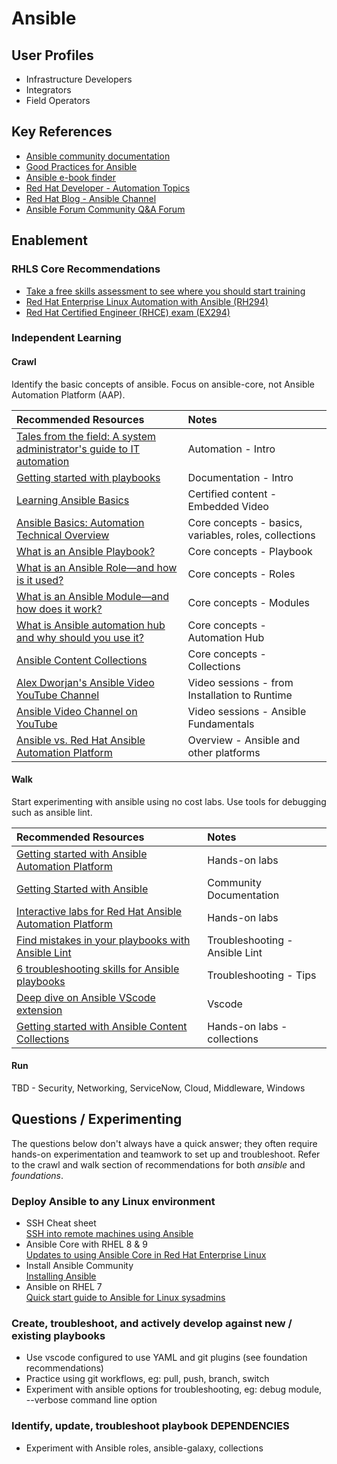 # Ansible

## User Profiles

* Infrastructure Developers
* Integrators
* Field Operators

## Key References

* [Ansible community documentation](https://docs.ansible.com/)
* [Good Practices for Ansible](https://redhat-cop.github.io/automation-good-practices/)
* [Ansible e-book finder](https://ansible.github.io/slides/ebooks)
* [Red Hat Developer - Automation Topics](https://developers.redhat.com/topics/automation)
* [Red Hat Blog - Ansible Channel](https://www.redhat.com/en/blog/channel/red-hat-ansible-automation)
* [Ansible Forum Community Q&A Forum](https://forum.ansible.com/)

## Enablement

### RHLS Core Recommendations

* [Take a free skills assessment to see where you should start training](https://skills.ole.redhat.com/en)
* [Red Hat Enterprise Linux Automation with Ansible (RH294)](https://www.redhat.com/en/services/training/rh294-red-hat-linux-automation-with-ansible)
* [Red Hat Certified Engineer (RHCE) exam (EX294)](https://www.redhat.com/en/services/training/ex294-red-hat-certified-engineer-rhce-exam-red-hat-enterprise-linux-9)

### Independent Learning

#### Crawl

Identify the basic concepts of ansible.   Focus on ansible-core, not Ansible Automation Platform (AAP).

| Recommended Resources | Notes |
| :-------------------- | :---- |
| [Tales from the field: A system administrator's guide to IT automation](https://www.redhat.com/rhdc/managed-files/co-system-administrators-guide-to-IT-automation-ebook-1933814OM-202503-en.pdf)  | Automation - Intro |
| [Getting started with playbooks](https://docs.redhat.com/en/documentation/red_hat_ansible_automation_platform/2.5/html/getting_started_with_playbooks/assembly-intro-to-playbooks#ref-how-do-playbooks-work) | Documentation - Intro |
| [Learning Ansible Basics](https://www.redhat.com/en/topics/automation/learning-ansible-tutorial) | Certified content - Embedded Video |
| [Ansible Basics: Automation Technical Overview](https://www.redhat.com/en/services/training/do007-ansible-essentials-simplicity-automation-technical-overview) | Core concepts - basics, variables, roles, collections   |
| [What is an Ansible Playbook?](https://www.redhat.com/en/topics/automation/what-is-an-ansible-playbook) | Core concepts - Playbook |
| [What is an Ansible Role—and how is it used?](https://www.redhat.com/en/topics/automation/what-is-an-ansible-role)  | Core concepts - Roles |
| [What is an Ansible Module—and how does it work?](https://www.redhat.com/en/topics/automation/what-is-an-ansible-module#creating-and-sharing-ansible-modules)  | Core concepts - Modules |
| [What is Ansible automation hub and why should you use it?](https://www.redhat.com/en/blog/what-ansible-automation-hub-and-why-should-you-use-it)  | Core concepts - Automation Hub |
| [Ansible Content Collections](https://www.redhat.com/en/technologies/management/ansible/content-collections)  | Core concepts - Collections  |
| [Alex Dworjan's Ansible Video YouTube Channel](https://www.youtube.com/watch?v=goclfp6a2IQ&list=PL2_OBreMn7FqZkvMYt6ATmgC0KAGGJNAN)  | Video sessions - from Installation to Runtime |
| [Ansible Video Channel on YouTube](https://www.youtube.com/playlist?list=PLdu06OJoEf2ZWrbPxrQwktHsN1wYzYtHx) | Video sessions - Ansible Fundamentals |
| [Ansible vs. Red Hat Ansible Automation Platform](https://www.redhat.com/en/technologies/management/ansible/ansible-vs-red-hat-ansible-automation-platform) | Overview - Ansible and other platforms |

#### Walk

Start experimenting with ansible using no cost labs.  Use tools for debugging such as ansible lint.

| Recommended Resources | Notes |
| :-------------------- | :---- |
| [Getting started with Ansible Automation Platform](https://developers.redhat.com/products/ansible/getting-started#imnewtoansible) | Hands-on labs |
| [Getting Started with Ansible](https://docs.ansible.com/ansible/latest/getting_started/index.html)  | Community Documentation |
| [Interactive labs for Red Hat Ansible Automation Platform](https://www.redhat.com/en/interactive-labs/ansible) | Hands-on labs |
| [Find mistakes in your playbooks with Ansible Lint](https://www.redhat.com/en/blog/ansible-lint)  | Troubleshooting - Ansible Lint |
| [6 troubleshooting skills for Ansible playbooks](https://www.redhat.com/en/blog/troubleshoot-ansible-playbooks)  | Troubleshooting - Tips |
| [Deep dive on Ansible VScode extension](https://www.ansible.com/blog/deep-dive-on-ansible-vscode-extension) | Vscode  |
| [Getting started with Ansible Content Collections](https://developers.redhat.com/learn/ansible/getting-started-ansible-content-collections) | Hands-on labs - collections |

#### Run

TBD - Security, Networking, ServiceNow, Cloud, Middleware, Windows

## Questions / Experimenting

The questions below don't always have a quick answer; they often require hands-on experimentation and teamwork to set up and troubleshoot.  Refer to the crawl and walk section of recommendations for both *ansible* and *foundations*.

### Deploy Ansible to any Linux environment  

* SSH Cheat sheet  
[SSH into remote machines using Ansible](https://developers.redhat.com/cheat-sheets/ssh-remote-machines-using-ansible)
* Ansible Core with RHEL 8 & 9  
[Updates to using Ansible Core in Red Hat Enterprise Linux](https://www.redhat.com/en/blog/updates-using-ansible-core-in-rhel#:~:text=RHEL%208.6%20%2F%209.0%20(May%202022,2023)%20included%20Ansible%20Core%202.14)
* Install Ansible Community  
[Installing Ansible](https://docs.ansible.com/ansible/latest/installation_guide/intro_installation.html#)
* Ansible on RHEL 7  
[Quick start guide to Ansible for Linux sysadmins](https://www.redhat.com/en/blog/ansible-quick-start)

### Create, troubleshoot, and actively develop against new / existing playbooks

* Use vscode configured to use YAML and git plugins (see foundation recommendations)
* Practice using git workflows,  eg:  pull, push, branch, switch
* Experiment with ansible options for troubleshooting, eg:  debug module, --verbose command line option

### Identify, update, troubleshoot playbook DEPENDENCIES

* Experiment with Ansible roles, ansible-galaxy, collections
